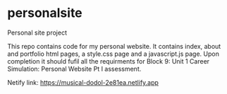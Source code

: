 # personalsite
Personal site project

This repo contains code for my personal website. It contains index, about and portfolio html pages, a style.css page and a javascript.js page. Upon completion it should fufil all the requirments for Block 9: Unit 1 Career Simulation: Personal Website Pt I assessment.

Netify link: https://musical-dodol-2e81ea.netlify.app